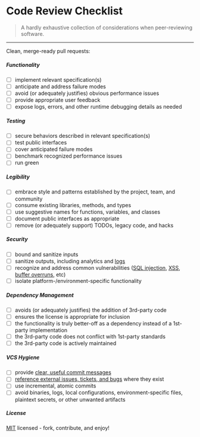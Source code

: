 Code Review Checklist
===========================================

> A hardly exhaustive collection of considerations when peer-reviewing software.

- - -

Clean, merge-ready pull requests:

##### Functionality

  - [ ] implement relevant specification(s)
  - [ ] anticipate and address failure modes
  - [ ] avoid (or adequately justifies) obvious performance issues
  - [ ] provide appropriate user feedback
  - [ ] expose logs, errors, and other runtime debugging details as needed

##### Testing

  - [ ] secure behaviors described in relevant specification(s)
  - [ ] test public interfaces
  - [ ] cover anticipated failure modes
  - [ ] benchmark recognized performance issues
  - [ ] run green

##### Legibility

  - [ ] embrace style and patterns established by the project, team, and
      community
  - [ ] consume existing libraries, methods, and types
  - [ ] use suggestive names for functions, variables, and classes
  - [ ] document public interfaces as appropriate
  - [ ] remove (or adequately support) TODOs, legacy code, and hacks

##### Security

  - [ ] bound and sanitize inputs
  - [ ] sanitize outputs, including analytics and [logs][sanitize-logs]
  - [ ] recognize and address common vulnerabilities ([SQL
      injection][sql-injection], [XSS][xss], [buffer overruns][buffer-overflow],
      etc)
  - [ ] isolate platform-/environment-specific functionality

##### Dependency Management
  - [ ] avoids (or adequately justifies) the addition of 3rd-party code
  - [ ] ensures the license is appropriate for inclusion
  - [ ] the functionality is truly better-off as a dependency instead of a 1st-party implementation
  - [ ] the 3rd-party code does not conflict with 1st-party standards
  - [ ] the 3rd-party code is actively maintained

##### VCS Hygiene

  - [ ] provide [clear, useful commit messages][git-commit]
  - [ ] [reference external issues, tickets, and bugs][supplemental-docs] where
      they exist
  - [ ] use incremental, atomic commits
  - [ ] avoid binaries, logs, local configurations, environment-specific files,
      plaintext secrets, or other unwanted artifacts

##### License

[MIT](LICENSE) licensed - fork, contribute, and enjoy!

[git-commit]: http://chris.beams.io/posts/git-commit/
[supplemental-docs]: https://rjzaworski.com/2015/05/supplemental-documentation
[sql-injection]: https://www.owasp.org/index.php/SQL_Injection
[xss]: https://www.owasp.org/index.php/XSS
[buffer-overflow]: https://www.owasp.org/index.php/Buffer_Overflow
[sanitize-logs]: https://www.owasp.org/index.php/Logging_Cheat_Sheet#Data_to_exclude
